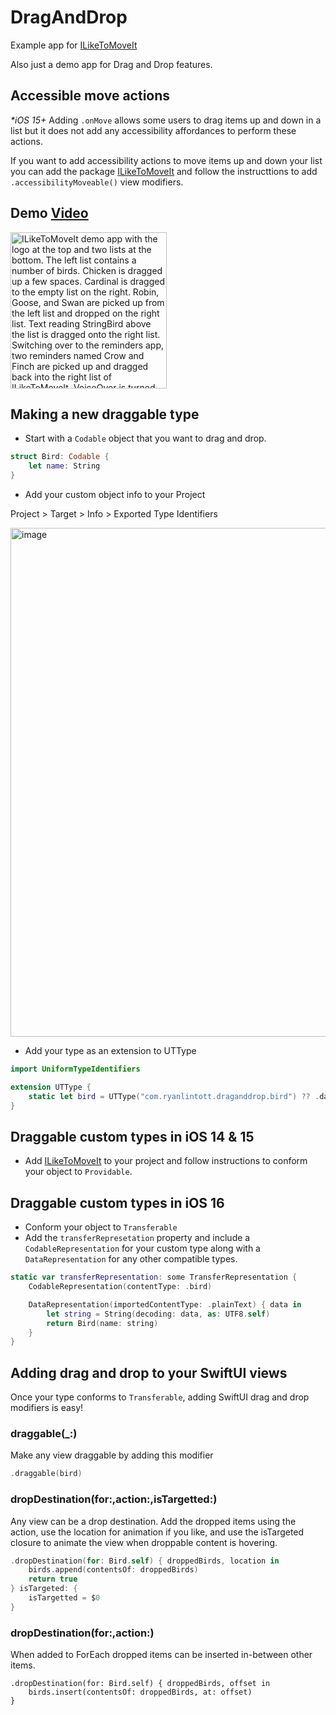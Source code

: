 # DragAndDrop
Example app for [ILikeToMoveIt](https://github.com/ryanlintott/ILikeToMoveIt)

Also just a demo app for Drag and Drop features.

## Accessible move actions
*\*iOS 15+*
Adding `.onMove` allows some users to drag items up and down in a list but it does not add any accessibility affordances to perform these actions.

If you want to add accessibility actions to move items up and down your list you can add the package [ILikeToMoveIt](https://github.com/ryanlintott/ILikeToMoveIt) and follow the instructtions to add `.accessibilityMoveable()` view modifiers.


## Demo [Video](https://mastodon.social/@ryanlintott/110690143602729594)
<img width="250" alt="ILikeToMoveIt demo app with the logo at the top and two lists at the bottom. The left list contains a number of birds. Chicken is dragged up a few spaces. Cardinal is dragged to the empty list on the right. Robin, Goose, and Swan are picked up from the left list and dropped on the right list. Text reading StringBird above the list is dragged onto the right list. Switching over to the reminders app, two reminders named Crow and Finch are picked up and dragged back into the right list of ILikeToMoveIt. VoiceOver is turned on and Robin is moved up and down using accessibility actions. Each time the move and the final position above Chicken or below Blue Jay is reported along with At Top or At Bottom if applicable." src="https://github.com/ryanlintott/DragAndDrop/assets/2143656/3bbd15c4-4a04-4617-b2df-ecb41254ffdf">

## Making a new draggable type
- Start with a `Codable` object that you want to drag and drop.

```swift
struct Bird: Codable {
    let name: String
}
```

- Add your custom object info to your Project

Project > Target > Info > Exported Type Identifiers

<img width="814" alt="image" src="https://user-images.githubusercontent.com/2143656/195647322-301e2d2e-8bcd-42a7-8d22-870836066832.png">

- Add your type as an extension to UTType

```swift
import UniformTypeIdentifiers

extension UTType {
    static let bird = UTType("com.ryanlintott.draganddrop.bird") ?? .data
}
```

## Draggable custom types in iOS 14 & 15

- Add [ILikeToMoveIt](https://github.com/ryanlintott/ILikeToMoveIt) to your project and follow instructions to conform your object to `Providable`.


## Draggable custom types in iOS 16

- Conform your object to `Transferable`
- Add the `transferRepresetation` property and include a `CodableRepresentation` for your custom type along with a `DataRepresentation` for any other compatible types.

```swift
static var transferRepresentation: some TransferRepresentation {
    CodableRepresentation(contentType: .bird)

    DataRepresentation(importedContentType: .plainText) { data in
        let string = String(decoding: data, as: UTF8.self)
        return Bird(name: string)
    }
}
```

## Adding drag and drop to your SwiftUI views
Once your type conforms to `Transferable`, adding SwiftUI drag and drop modifiers is easy!

### draggable(\_:)
Make any view draggable by adding this modifier
```swift
.draggable(bird)
```

### dropDestination(for:,action:,isTargetted:)
Any view can be a drop destination. Add the dropped items using the action, use the location for animation if you like, and use the isTargeted closure to animate the view when droppable content is hovering.
```swift
.dropDestination(for: Bird.self) { droppedBirds, location in
    birds.append(contentsOf: droppedBirds)
    return true
} isTargeted: {
    isTargetted = $0
}
```

### dropDestination(for:,action:)
When added to ForEach dropped items can be inserted in-between other items.
```
.dropDestination(for: Bird.self) { droppedBirds, offset in
    birds.insert(contentsOf: droppedBirds, at: offset)
}
```


